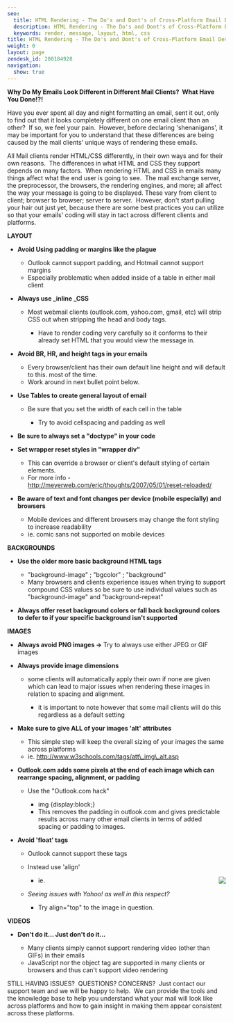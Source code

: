 ```yaml
---
seo:
  title: HTML Rendering - The Do's and Dont's of Cross-Platform Email Design
  description: HTML Rendering - The Do's and Dont's of Cross-Platform Email Design
  keywords: render, message, layout, html, css
title: HTML Rendering - The Do's and Dont's of Cross-Platform Email Design
weight: 0
layout: page
zendesk_id: 200184928
navigation:
  show: true
---
```


 **Why Do My Emails Look Different in Different Mail Clients? &nbsp;What Have You Done!?!**

Have you ever spent all day and night formatting an email, sent it out, only to find out that it looks completely different on one email client than an other? &nbsp;If so, we feel your pain. &nbsp;However, before declaring 'shenanigans', it may be important for you to understand that these differences are being caused by the mail clients' unique ways of rendering these emails.

All Mail clients render HTML/CSS differently, in their own ways and for their own reasons. &nbsp;The differences in what HTML and CSS they support depends on many factors. &nbsp;When rendering HTML and CSS in emails many things affect what the end user is going to see. &nbsp;The mail exchange server, the preprocessor, the browsers, the rendering engines, and more; all affect the way your message is going to be displayed. These vary from client to client; browser to browser; server to server. &nbsp;However, don't start pulling your hair out just yet, because there are some best practices you can utilize so that your emails' coding will stay in tact across different clients and platforms.

**LAYOUT**

- **Avoid Using padding or margins like the plague**

  - Outlook cannot support padding, and Hotmail cannot support margins
  - Especially problematic when added inside of a table in either mail client
- **Always use&nbsp;_inline&nbsp;_CSS**

  - Most webmail clients (outlook.com, yahoo.com, gmail, etc) will strip CSS out when stripping the head and body tags.

    - Have to render coding very carefully so it conforms to their already set HTML that you would view the message in.
- **Avoid BR, HR, and height tags in your emails**

  - Every browser/client has their own default line height and will default to this. most of the time.
  - Work around in next bullet point below.
- **Use Tables to create general layout of email**

  - Be sure that you set the width of each cell in the table

    - Try to avoid cellspacing and padding as well
- **Be sure to always set a "doctype" in your code**
- **Set wrapper reset styles in "wrapper div"**

  - This can override a browser or client's default styling of certain elements.
  - For more info - http://meyerweb.com/eric/thoughts/2007/05/01/reset-reloaded/
- **Be aware of text and font changes per device (mobile especially) and browsers**

  - Mobile devices and different browsers may change the font styling to increase readability
  - ie. comic sans not supported on mobile devices

**BACKGROUNDS**

- **Use the older more basic background HTML tags**

  - "background-image" ; "bgcolor" ; "background"
  - Many browsers and clients experience issues when trying to support compound CSS values so be sure to use individual values such as "background-image" and "background-repeat"
- **Always offer reset background colors or fall back background colors to defer to if your specific background isn't supported**

**IMAGES**

- **Always avoid PNG images ->** Try to always use either JPEG or GIF images
- **Always provide image dimensions**

  - some clients will automatically apply their own if none are given which can lead to major issues when rendering these images in relation to spacing and alignment.

    - it is important to note however that some mail clients will do this regardless as a default setting
- **Make sure to give ALL of your images 'alt' attributes**

  - This simple step will keep the overall sizing of your images the same across platforms
  - ie.&nbsp;http://www.w3schools.com/tags/att\_img\_alt.asp
- **Outlook.com adds some pixels at the end of each image which can rearrange spacing, alignment, or padding**

  - Use the "Outlook.com hack"

    - img {display:block;}
    - This removes the padding in outlook.com and gives predictable results across many other email clients in terms of added spacing or padding to images.
- **Avoid 'float' tags**

  - Outlook cannot support these tags
  - Instead use 'align'

    - ie. <img src="image.jpeg" align="right">
  - _Seeing issues with Yahoo! as well in this respect?_

    - Try align="top" to the image in question.

**VIDEOS**

- **Don't do it... Just don't do it...**

  - Many clients simply cannot support rendering video (other than GIFs) in their emails
  - JavaScript nor the object tag are supported in many clients or browsers and thus can't support video rendering

STILL HAVING ISSUES? &nbsp;QUESTIONS? CONCERNS? &nbsp;Just contact our support team and we will be happy to help. &nbsp;We can provide the tools and the knowledge base to help you understand what your mail will look like across platforms and how to gain insight in making them appear consistent across these platforms.

&nbsp;

